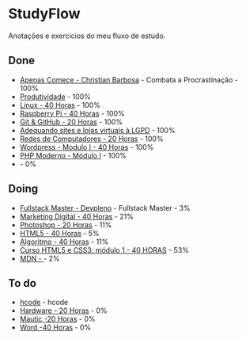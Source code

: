 # StudyFlow

Anotações e exercícios do meu fluxo de estudo.

## Done

- [Apenas Começe - Christian Barbosa](https://apenascomece.com.br/) - Combata a Procrastinação - 100%
- [Produtividade](https://alura.com.br/) - 100%
- [Linux - 40 Horas](https://cursoemvideo.com/) - 100%
- [Raspberry Pi - 40 Horas](https://cursoemvideo.com/) - 100%
- [Git & GitHub - 20 Horas](https://cursoemvideo.com/) - 100%
- [Adequando sites e lojas virtuais à LGPD](https://cursoemvideo.com/) - 100%
- [Redes de Computadores - 20 Horas](cev/redes/README.md) - 100%
- [Wordpress - Modulo I - 40 Horas](https://cursoemvideo.com/) - 100%
- [PHP Moderno - Módulo I](https://cursoemvideo.com/) - 100%
- []() - 0%

## Doing

- [Fullstack Master - Devpleno](fsm/README.md) - Fullstack Master - 3%
- [Marketing Digital - 40 Horas](https://cursoemvideo.com/) - 21%
- [Photoshop - 20 Horas](https://cursoemvideo.com/) - 11%
- [HTML5 - 40 Horas](https://cursoemvideo.com/) - 5%
- [Algoritmo - 40 Horas](https://cursoemvideo.com/) - 11%
- [Curso HTML5 e CSS3: módulo 1 - 40 HORAS](https://cursoemvideo.com/) - 53%
- [MDN - ](https://developer.mozilla.org/pt-BR/docs/Learn) - 2%

## To do

- [hcode](hcode-/README.md) - hcode
- [Hardware - 20 Horas](https://cursoemvideo.com/) - 0%
- [Mautic -20 Horas](https://cursoemvideo.com/) - 0%
- [Word -40 Horas](https://cursoemvideo.com/) - 0%
